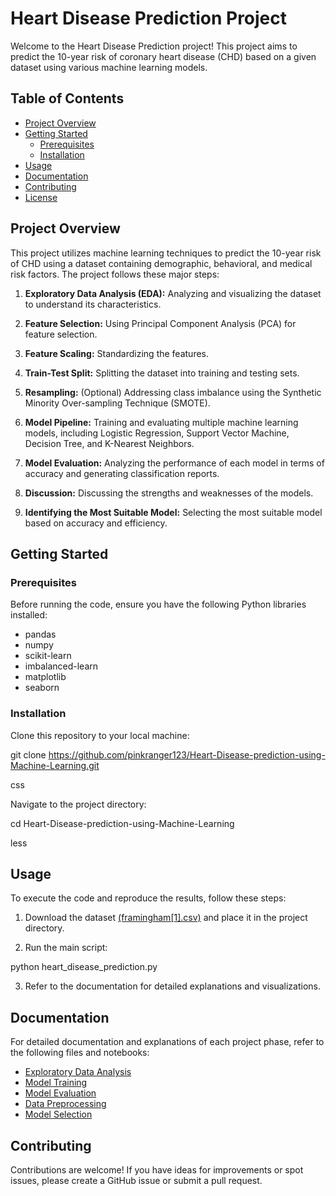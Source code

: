 # Heart Disease Prediction Project

Welcome to the Heart Disease Prediction project! This project aims to predict the 10-year risk of coronary heart disease (CHD) based on a given dataset using various machine learning models.

## Table of Contents
- [Project Overview](#project-overview)
- [Getting Started](#getting-started)
  - [Prerequisites](#prerequisites)
  - [Installation](#installation)
- [Usage](#usage)
- [Documentation](#documentation)
- [Contributing](#contributing)
- [License](#license)

## Project Overview

This project utilizes machine learning techniques to predict the 10-year risk of CHD using a dataset containing demographic, behavioral, and medical risk factors. The project follows these major steps:

1. **Exploratory Data Analysis (EDA):** Analyzing and visualizing the dataset to understand its characteristics.

2. **Feature Selection:** Using Principal Component Analysis (PCA) for feature selection.

3. **Feature Scaling:** Standardizing the features.

4. **Train-Test Split:** Splitting the dataset into training and testing sets.

5. **Resampling:** (Optional) Addressing class imbalance using the Synthetic Minority Over-sampling Technique (SMOTE).

6. **Model Pipeline:** Training and evaluating multiple machine learning models, including Logistic Regression, Support Vector Machine, Decision Tree, and K-Nearest Neighbors.

7. **Model Evaluation:** Analyzing the performance of each model in terms of accuracy and generating classification reports.

8. **Discussion:** Discussing the strengths and weaknesses of the models.

9. **Identifying the Most Suitable Model:** Selecting the most suitable model based on accuracy and efficiency.

## Getting Started

### Prerequisites

Before running the code, ensure you have the following Python libraries installed:

- pandas
- numpy
- scikit-learn
- imbalanced-learn
- matplotlib
- seaborn

### Installation

Clone this repository to your local machine:

git clone https://github.com/pinkranger123/Heart-Disease-prediction-using-Machine-Learning.git

css


Navigate to the project directory:

cd Heart-Disease-prediction-using-Machine-Learning

less


## Usage

To execute the code and reproduce the results, follow these steps:

1. Download the dataset [(framingham[1].csv)](link-to-dataset) and place it in the project directory.

2. Run the main script:

python heart_disease_prediction.py



3. Refer to the documentation for detailed explanations and visualizations.

## Documentation

For detailed documentation and explanations of each project phase, refer to the following files and notebooks:

- [Exploratory Data Analysis](exploratory_data_analysis.ipynb)
- [Model Training](model_training.ipynb)
- [Model Evaluation](model_evaluation.ipynb)
- [Data Preprocessing](docs/data_preprocessing.ipynb)
- [Model Selection](docs/model_selection.ipynb)

## Contributing

Contributions are welcome! If you have ideas for improvements or spot issues, please create a GitHub issue or submit a pull request.
